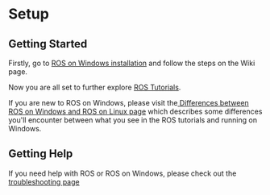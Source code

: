 <!-- ![ROS Logo](http://www.ros.org/wp-content/uploads/2013/10/rosorg-logo1.png) -->

# Setup

## Getting Started
Firstly, go to [ROS on Windows installation](http://wiki.ros.org/Installation/Windows) and follow the steps on the Wiki page.

Now you are all set to further explore [ROS Tutorials](http://wiki.ros.org/ROS/Tutorials). 

If you are new to ROS on Windows, please visit the[ Differences between ROS on Windows and ROS on Linux page](UsingROSonWindows.md) which describes some differences you'll encounter between what you see in the ROS tutorials and running on Windows. 

## Getting Help
If you need help with ROS or ROS on Windows, please check out the [troubleshooting page](Troubleshooting.md)
